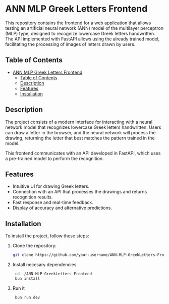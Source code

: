 # ANN MLP Greek Letters Frontend

This repository contains the frontend for a web application that allows testing an artificial neural network (ANN) model of the multilayer perceptron (MLP) type, designed to recognize lowercase Greek letters handwritten. The API implemented with FastAPI allows using the already trained model, facilitating the processing of images of letters drawn by users.

## Table of Contents

- [ANN MLP Greek Letters Frontend](#ann-mlp-greek-letters-frontend)
  - [Table of Contents](#table-of-contents)
  - [Description](#description)
  - [Features](#features)
  - [Installation](#installation)

## Description

The project consists of a modern interface for interacting with a neural network model that recognizes lowercase Greek letters handwritten. Users can draw a letter in the browser, and the neural network will process the drawing, returning the letter that best matches the pattern trained in the model.

This frontend communicates with an API developed in FastAPI, which uses a pre-trained model to perform the recognition.

## Features

- Intuitive UI for drawing Greek letters.
- Connection with an API that processes the drawings and returns recognition results.
- Fast response and real-time feedback.
- Display of accuracy and alternative predictions.

## Installation

To install the project, follow these steps:

1. Clone the repository:

   ```bash
   git clone https://github.com/your-username/ANN-MLP-GreekLetters-Frontend.git
   ```

2. Install necesary dependencies

   ```bash
    cd ./ANN-MLP-GreekLetters-Frontend
    bun install

   ```

3. Run it
   ```bash
    bun run dev
   ```
